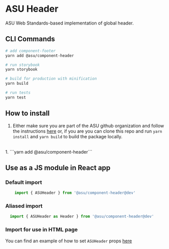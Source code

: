 # ASU Header
ASU Web Standards-based implementation of global header.

## CLI Commands

``` bash
# add component-footer
yarn add @asu/component-header

# run storybook
yarn storybook

# build for production with minification
yarn build

# run tests
yarn test

```

## How to install

1. Either make sure you are part of the ASU github organization and follow the instructions [here](https://github.com/ASU/asu-unity-stack#-how-to-use-the-private-package-registry)  or, if you are  you can clone this repo and run `yarn install` and `yarn build` to build the package locally.
<br/>
1. ```yarn add @asu/component-header```

## Use as a JS module in React app

### Default import
```JAVASCRIPT
    import { ASUHeader } from '@asu/component-header@dev'
```

### Aliased import
```JAVASCRIPT
  import { ASUHeader as Header } from '@asu/component-header@dev'
```

### Import for use in HTML page
You can find an example of how to set `ASUHeader` props [here](/packages/component-header/examples/global-header.html)
